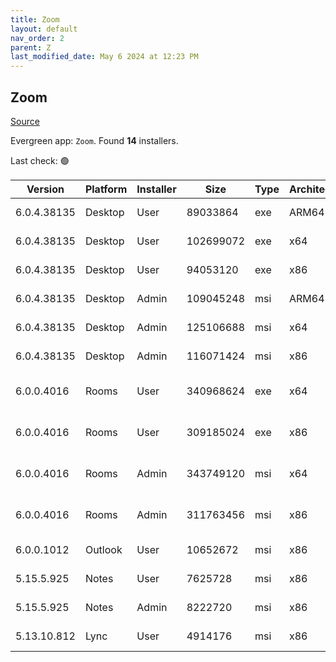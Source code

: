 ```yaml
---
title: Zoom
layout: default
nav_order: 2
parent: Z
last_modified_date: May 6 2024 at 12:23 PM
---
```


## Zoom

[Source](https://zoom.us/download)

Evergreen app: `Zoom`. Found **14** installers.

Last check: 🟢

| Version     | Platform | Installer | Size      | Type | Architecture | URI                                                                                                                                          |
| ----------- | -------- | --------- | --------- | ---- | ------------ | -------------------------------------------------------------------------------------------------------------------------------------------- |
| 6.0.4.38135 | Desktop  | User      | 89033864  | exe  | ARM64        | [https://cdn.zoom.us/prod/6.0.4.38135/arm64/ZoomInstallerFull.exe](https://cdn.zoom.us/prod/6.0.4.38135/arm64/ZoomInstallerFull.exe)         |
| 6.0.4.38135 | Desktop  | User      | 102699072 | exe  | x64          | [https://cdn.zoom.us/prod/6.0.4.38135/x64/ZoomInstallerFull.exe](https://cdn.zoom.us/prod/6.0.4.38135/x64/ZoomInstallerFull.exe)             |
| 6.0.4.38135 | Desktop  | User      | 94053120  | exe  | x86          | [https://cdn.zoom.us/prod/6.0.4.38135/ZoomInstallerFull.exe](https://cdn.zoom.us/prod/6.0.4.38135/ZoomInstallerFull.exe)                     |
| 6.0.4.38135 | Desktop  | Admin     | 109045248 | msi  | ARM64        | [https://cdn.zoom.us/prod/6.0.4.38135/arm64/ZoomInstallerFull.msi](https://cdn.zoom.us/prod/6.0.4.38135/arm64/ZoomInstallerFull.msi)         |
| 6.0.4.38135 | Desktop  | Admin     | 125106688 | msi  | x64          | [https://cdn.zoom.us/prod/6.0.4.38135/x64/ZoomInstallerFull.msi](https://cdn.zoom.us/prod/6.0.4.38135/x64/ZoomInstallerFull.msi)             |
| 6.0.4.38135 | Desktop  | Admin     | 116071424 | msi  | x86          | [https://cdn.zoom.us/prod/6.0.4.38135/ZoomInstallerFull.msi](https://cdn.zoom.us/prod/6.0.4.38135/ZoomInstallerFull.msi)                     |
| 6.0.0.4016  | Rooms    | User      | 340968624 | exe  | x64          | [https://cdn.zoom.us/prod/6.0.0.4016/x64/zoomrooms-6.0.0.4016-x64.exe](https://cdn.zoom.us/prod/6.0.0.4016/x64/zoomrooms-6.0.0.4016-x64.exe) |
| 6.0.0.4016  | Rooms    | User      | 309185024 | exe  | x86          | [https://cdn.zoom.us/prod/6.0.0.4016/zoomrooms-6.0.0.4016-x86.exe](https://cdn.zoom.us/prod/6.0.0.4016/zoomrooms-6.0.0.4016-x86.exe)         |
| 6.0.0.4016  | Rooms    | Admin     | 343749120 | msi  | x64          | [https://cdn.zoom.us/prod/6.0.0.4016/x64/zoomrooms-6.0.0.4016-x64.msi](https://cdn.zoom.us/prod/6.0.0.4016/x64/zoomrooms-6.0.0.4016-x64.msi) |
| 6.0.0.4016  | Rooms    | Admin     | 311763456 | msi  | x86          | [https://cdn.zoom.us/prod/6.0.0.4016/zoomrooms-6.0.0.4016-x86.msi](https://cdn.zoom.us/prod/6.0.0.4016/zoomrooms-6.0.0.4016-x86.msi)         |
| 6.0.0.1012  | Outlook  | User      | 10652672  | msi  | x86          | [https://cdn.zoom.us/prod/6.0.0.1012/ZoomOutlookPluginSetup.msi](https://cdn.zoom.us/prod/6.0.0.1012/ZoomOutlookPluginSetup.msi)             |
| 5.15.5.925  | Notes    | User      | 7625728   | msi  | x86          | [https://cdn.zoom.us/prod/5.15.5.925/ZoomNotesPluginSetup.msi](https://cdn.zoom.us/prod/5.15.5.925/ZoomNotesPluginSetup.msi)                 |
| 5.15.5.925  | Notes    | Admin     | 8222720   | msi  | x86          | [https://cdn.zoom.us/prod/5.15.5.925/ZoomNotesPluginAdminTool.msi](https://cdn.zoom.us/prod/5.15.5.925/ZoomNotesPluginAdminTool.msi)         |
| 5.13.10.812 | Lync     | User      | 4914176   | msi  | x86          | [https://cdn.zoom.us/prod/5.13.10.812/ZoomLyncPluginSetup.msi](https://cdn.zoom.us/prod/5.13.10.812/ZoomLyncPluginSetup.msi)                 |
